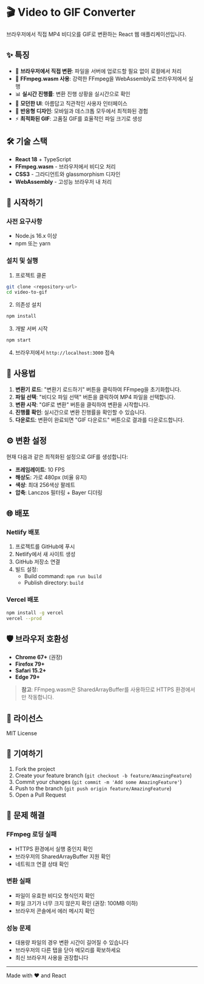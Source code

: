 # 🎬 Video to GIF Converter

브라우저에서 직접 MP4 비디오를 GIF로 변환하는 React 웹 애플리케이션입니다.

## ✨ 특징

- 🚀 **브라우저에서 직접 변환**: 파일을 서버에 업로드할 필요 없이 로컬에서 처리
- 🎯 **FFmpeg.wasm 사용**: 강력한 FFmpeg을 WebAssembly로 브라우저에서 실행
- 📊 **실시간 진행률**: 변환 진행 상황을 실시간으로 확인
- 🎨 **모던한 UI**: 아름답고 직관적인 사용자 인터페이스
- 📱 **반응형 디자인**: 모바일과 데스크톱 모두에서 최적화된 경험
- ⚡ **최적화된 GIF**: 고품질 GIF를 효율적인 파일 크기로 생성

## 🛠️ 기술 스택

- **React 18** + TypeScript
- **FFmpeg.wasm** - 브라우저에서 비디오 처리
- **CSS3** - 그라디언트와 glassmorphism 디자인
- **WebAssembly** - 고성능 브라우저 내 처리

## 🚀 시작하기

### 사전 요구사항

- Node.js 16.x 이상
- npm 또는 yarn

### 설치 및 실행

1. 프로젝트 클론
```bash
git clone <repository-url>
cd video-to-gif
```

2. 의존성 설치
```bash
npm install
```

3. 개발 서버 시작
```bash
npm start
```

4. 브라우저에서 `http://localhost:3000` 접속

## 📖 사용법

1. **변환기 로드**: "변환기 로드하기" 버튼을 클릭하여 FFmpeg을 초기화합니다.
2. **파일 선택**: "비디오 파일 선택" 버튼을 클릭하여 MP4 파일을 선택합니다.
3. **변환 시작**: "GIF로 변환" 버튼을 클릭하여 변환을 시작합니다.
4. **진행률 확인**: 실시간으로 변환 진행률을 확인할 수 있습니다.
5. **다운로드**: 변환이 완료되면 "GIF 다운로드" 버튼으로 결과를 다운로드합니다.

## ⚙️ 변환 설정

현재 다음과 같은 최적화된 설정으로 GIF를 생성합니다:

- **프레임레이트**: 10 FPS
- **해상도**: 가로 480px (비율 유지)
- **색상**: 최대 256색상 팔레트
- **압축**: Lanczos 필터링 + Bayer 디더링

## 🌐 배포

### Netlify 배포

1. 프로젝트를 GitHub에 푸시
2. Netlify에서 새 사이트 생성
3. GitHub 저장소 연결
4. 빌드 설정:
   - Build command: `npm run build`
   - Publish directory: `build`

### Vercel 배포

```bash
npm install -g vercel
vercel --prod
```

## 🛡️ 브라우저 호환성

- **Chrome 67+** (권장)
- **Firefox 79+**
- **Safari 15.2+**
- **Edge 79+**

> **참고**: FFmpeg.wasm은 SharedArrayBuffer를 사용하므로 HTTPS 환경에서만 작동합니다.

## 📝 라이선스

MIT License

## 🤝 기여하기

1. Fork the project
2. Create your feature branch (`git checkout -b feature/AmazingFeature`)
3. Commit your changes (`git commit -m 'Add some AmazingFeature'`)
4. Push to the branch (`git push origin feature/AmazingFeature`)
5. Open a Pull Request

## 🔧 문제 해결

### FFmpeg 로딩 실패
- HTTPS 환경에서 실행 중인지 확인
- 브라우저의 SharedArrayBuffer 지원 확인
- 네트워크 연결 상태 확인

### 변환 실패
- 파일이 유효한 비디오 형식인지 확인
- 파일 크기가 너무 크지 않은지 확인 (권장: 100MB 이하)
- 브라우저 콘솔에서 에러 메시지 확인

### 성능 문제
- 대용량 파일의 경우 변환 시간이 길어질 수 있습니다
- 브라우저의 다른 탭을 닫아 메모리를 확보하세요
- 최신 브라우저 사용을 권장합니다

---

Made with ❤️ and React